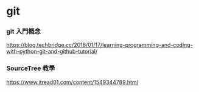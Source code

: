 # git

### git 入門概念
https://blog.techbridge.cc/2018/01/17/learning-programming-and-coding-with-python-git-and-github-tutorial/

### SourceTree 教學
https://www.itread01.com/content/1549344789.html
